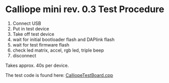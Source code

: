 # Calliope mini rev. 0.3 Test Procedure

1. Connect USB
2. Put in test device
3. Take off test device
4. wait for initial bootloader flash and DAPlink flash
5. wait for test firmware flash
6. check led matrix, accel, rgb led, triple beep
7. disconnect

Takes approx. 40s per device.

The test code is found here: [CalliopeTestBoard.cpp](https://github.com/calliope-mini/calliope-playground/blob/master/source/CalliopeTestBoard.cpp)
